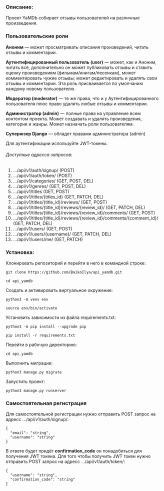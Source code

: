 ### Описание:

Проект YaMDb собирает отзывы пользователей на различные произведения.

### Пользовательские роли
**Аноним** — может просматривать описания произведений, читать отзывы и комментарии.

**Аутентифицированный пользователь (user)** — может, как и Аноним, читать всё, дополнительно он может публиковать отзывы и ставить оценку произведениям (фильмам/книгам/песенкам), может комментировать чужие отзывы; может редактировать и удалять свои отзывы и комментарии. Эта роль присваивается по умолчанию каждому новому пользователю.

**Модератор (moderator)** — те же права, что и у Аутентифицированного пользователя плюс право удалять любые отзывы и комментарии.

**Администратор (admin)** — полные права на управление всем контентом проекта. Может создавать и удалять произведения, категории и жанры. Может назначать роли пользователям.

**Суперюзер Django** — обладет правами администратора (admin)

Для аутентификации используйте JWT-токены.

###### Доступные адресса запросов:

1. .../api/v1/auth/signup/ (POST)
2. .../api/v1/auth/token/ (POST)
3. .../api/v1/categories/ (GET, POST, DEL)
4. .../api/v1/genres/ (GET, POST, DEL)
5. .../api/v1/titles (GET, POST)
6. .../api/v1/titles/{titles_id} (GET, PATCH, DEL)
7. .../api/v1/titles/{title_id}/reviews/ (GET, POST)
8. .../api/v1/titles/{title_id}/reviews/{review_id}/ (GET, PATCH, DEL)
9. .../api/v1/titles/{title_id}/reviews/{review_id}/comments/ (GET, POST)
10. .../api/v1/titles/{title_id}/reviews/{review_id}/comments/{comment_id}/ (GET, PATCH, DEL)
11. .../api/v1/users/ (GET, POST)
12. .../api/v1/users/{username}/ (GET, PATCH, DEL)
13. .../api/v1/users/me/ (GET, PATCH)

### Установка:

Клонировать репозиторий и перейти в него в командной строке:

```
git clone https://github.com/BaikoIlya/api_yamdb.git
```

```
cd api_yamdb
```

Cоздать и активировать виртуальное окружение:

```
python3 -m venv env
```

```
source env/bin/activate
```

Установить зависимости из файла requirements.txt:

```
python3 -m pip install --upgrade pip
```

```
pip install -r requirements.txt
```
Перейти в рабочую директорию:

```
cd api_yamdb
```

Выполнить миграции:

```
python3 manage.py migrate
```

Запустить проект:

```
python3 manage.py runserver
```

### Самостоятельная регистрация

Для самостоятельной регистрации нужно отправить POST запрос на адресс .../api/v1/auth/signup/:

```
{
  "email": "string",
  "username": "string"
}
```

В ответе будет придёт **confirmation_code** он понадобиться для получения JWT токена.
Для того чтобы получить JWT токен нужно отправить POST запрос на адресс .../api/v1/auth/token/:
```
{
  "username": "string",
  "confirmation_code": "string"
}
```
